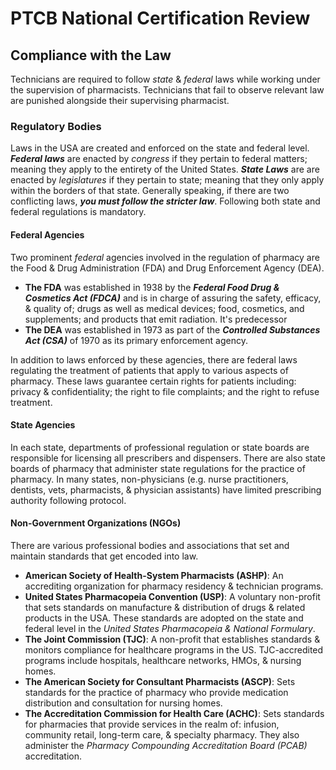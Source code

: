 # PTCB National Certification Review

## Compliance with the Law

Technicians are required to follow *state* & *federal* laws while working under the supervision of pharmacists. Technicians that fail to observe relevant law are punished alongside their supervising pharmacist.

### Regulatory Bodies

Laws in the USA are created and enforced on the state and federal level. ***Federal laws*** are enacted by *congress* if they pertain to federal matters; meaning they apply to the entirety of the United States. ***State Laws*** are are enacted by *legislatures* if they pertain to state; meaning that they only apply within the borders of that state. Generally speaking, if there are two conflicting laws, ***you must follow the stricter law***. Following both state and federal regulations is mandatory.

#### Federal Agencies

Two prominent *federal* agencies involved in the regulation of pharmacy are the Food & Drug Administration (FDA) and Drug Enforcement Agency (DEA).

- **The FDA** was established in 1938 by the ***Federal Food Drug & Cosmetics Act (FDCA)*** and is in charge of assuring the safety, efficacy, & quality of; drugs as well as medical devices; food, cosmetics, and supplements; and products that emit radiation. It's predecessor
- **The DEA** was established in 1973 as part of the ***Controlled Substances Act (CSA)*** of 1970 as its primary enforcement agency.

In addition to laws enforced by these agencies, there are federal laws regulating the treatment of patients that apply to various aspects of pharmacy. These laws guarantee certain rights for patients including: privacy & confidentiality; the right to file complaints; and the right to refuse treatment.

#### State Agencies

In each state, departments of professional regulation or state boards are responsible for licensing all prescribers and dispensers. There are also state boards of pharmacy that administer state regulations for the practice of pharmacy. In many states, non-physicians (e.g. nurse practitioners, dentists, vets, pharmacists, & physician assistants) have limited prescribing authority following protocol.

#### Non-Government Organizations (NGOs)

There are various professional bodies and associations that set and maintain standards that get encoded into law.

- **American Society of Health-System Pharmacists (ASHP)**: An accrediting organization for pharmacy residency & technician programs.
- **United States Pharmacopeia Convention (USP)**: A voluntary non-profit  that sets standards on manufacture & distribution of drugs & related products in the USA. These standards are adopted on the state and federal level in the *United States Pharmacopeia & National Formulary*.
- **The Joint Commission (TJC)**: A non-profit that establishes standards & monitors compliance for healthcare programs in the US. TJC-accredited programs include hospitals, healthcare networks, HMOs, & nursing homes.
- **The American Society for Consultant Pharmacists (ASCP)**: Sets standards for the practice of pharmacy who provide medication distribution and consultation for nursing homes.
- **The Accreditation Commission for Health Care (ACHC)**: Sets standards for pharmacies that provide services in the realm of: infusion, community retail, long-term care, & specialty pharmacy. They also administer the *Pharmacy Compounding Accreditation Board (PCAB)* accreditation.
